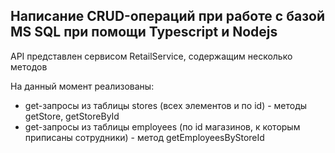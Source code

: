 ## Написание CRUD-операций при работе с базой MS SQL при помощи Typescript и Nodejs
API представлен сервисом RetailService, содержащим несколько методов

На данный момент реализованы:
- get-запросы из таблицы stores (всех элементов и по id) - методы getStore, getStoreById 
- get-запросы из таблицы employees (по id магазинов, к которым приписаны сотрудники) - метод getEmployeesByStoreId
